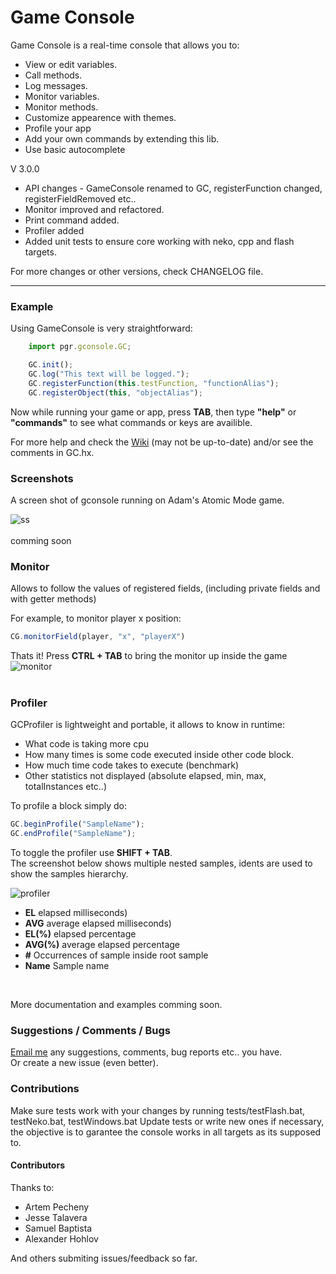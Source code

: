 # Game Console

Game Console is a real-time console that allows you to:

* View or edit variables.
* Call methods.
* Log messages.
* Monitor variables.
* Monitor methods.
* Customize appearence with themes.
* Profile your app
* Add your own commands by extending this lib.
* Use basic autocomplete


V 3.0.0

* API changes - GameConsole renamed to GC, registerFunction changed, registerFieldRemoved etc..
* Monitor improved and refactored.
* Print command added.
* Profiler added
* Added unit tests to ensure core working with neko, cpp and flash targets.

For more changes or other versions, check CHANGELOG file.

____________

### Example

Using GameConsole is very straightforward:

```js
    import pgr.gconsole.GC;

    GC.init();
    GC.log("This text will be logged.");
    GC.registerFunction(this.testFunction, "functionAlias");
	GC.registerObject(this, "objectAlias");
```

Now while running your game or app, press **TAB**, then type **"help"** or **"commands"**
to see what commands or keys are availible.

For more help and check the [Wiki](https://github.com/ProG4mr/gconsole/wiki) (may not be up-to-date) and/or see the comments in GC.hx.

### Screenshots<br />

A screen shot of gconsole running on Adam's Atomic Mode game.<br />

![ss](http://i1148.photobucket.com/albums/o562/ProG4mr/gameconsole_zpsca86ae2d.jpg "ss")
<br /> <br />
comming soon

### Monitor<br />

Allows to follow the values of registered fields, (including private fields and with getter methods)<br />

For example, to monitor player x position:
```js
CG.monitorField(player, "x", "playerX")  
```

Thats it! Press **CTRL + TAB** to bring the monitor up inside the game <br />
![monitor](http://i1148.photobucket.com/albums/o562/ProG4mr/monitor_zps1cba1388.jpg "monitor")
<br /> <br />


### Profiler<br />

GCProfiler is lightweight and portable, it allows to know in runtime:

* What code is taking more cpu
* How many times is some code executed inside other code block.
* How much time code takes to execute (benchmark)
* Other statistics not displayed (absolute elapsed, min, max, totalInstances etc..)

To profile a block simply do:
```js
GC.beginProfile("SampleName");
GC.endProfile("SampleName");
```
To toggle the profiler use **SHIFT + TAB**. <br />
The screenshot below shows multiple nested samples, idents are used to show the samples hierarchy.<br />

![profiler](http://i1148.photobucket.com/albums/o562/ProG4mr/profiler_zps30be5bb6.jpg "profiler")
<br /> 
* **EL** elapsed milliseconds)
* **AVG** average elapsed milliseconds)
* **EL(%)** elapsed percentage
* **AVG(%)** average elapsed percentage
* **#** Occurrences of sample inside root sample
* **Name** Sample name
<br />

More documentation and examples comming soon.



### Suggestions / Comments / Bugs 

[Email me](mailto:prog4mr@gmail.com) any suggestions, comments, bug reports etc.. you have.<br />
Or create a new issue (even better). 

### Contributions

Make sure tests work with your changes by running tests/testFlash.bat, testNeko.bat, testWindows.bat
Update tests or write new ones if necessary, the objective is to garantee the console works in all targets
as its supposed to.

#### Contributors

Thanks to:

* Artem Pecheny
* Jesse Talavera
* Samuel Baptista
* Alexander Hohlov

And others submiting issues/feedback so far.
